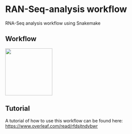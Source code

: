 # RAN-Seq-analysis workflow
RNA-Seq analysis workflow using Snakemake
## Workflow
<img src="https://github.com/zhxiaokang/RNA-Seq-analysis/blob/master/workflow/workflow_chart.png" width="150">

## Tutorial
A tutorial of how to use this workflow can be found here: https://www.overleaf.com/read/rfdsjtndvbwr
